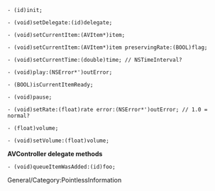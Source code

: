     - (id)init;

    - (void)setDelegate:(id)delegate;

    - (void)setCurrentItem:(AVItem*)item;

    - (void)setCurrentItem:(AVItem*)item preservingRate:(BOOL)flag;

    - (void)setCurrentTime:(double)time; // NSTimeInterval?

    - (void)play:(NSError*')outError;

    - (BOOL)isCurrentItemReady;

    - (void)pause;

    - (void)setRate:(float)rate error:(NSError*')outError; // 1.0 = normal?

    - (float)volume;

    - (void)setVolume:(float)volume;

**AVController delegate methods**

    - (void)queueItemWasAdded:(id)foo;


General/Category:PointlessInformation